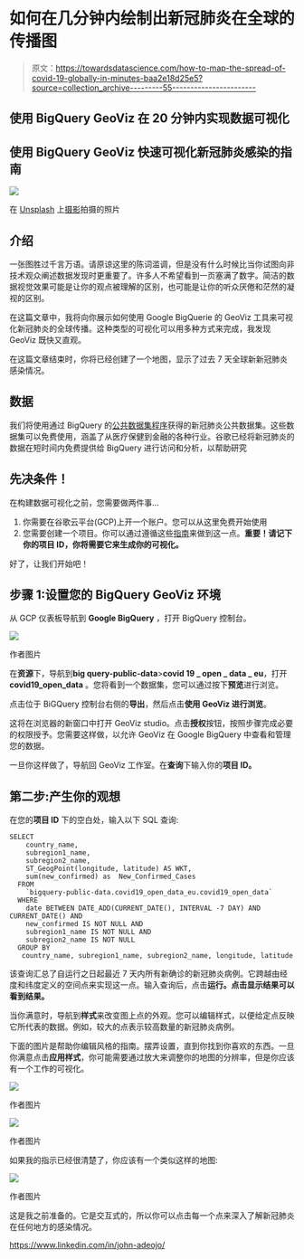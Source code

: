 # 如何在几分钟内绘制出新冠肺炎在全球的传播图

> 原文：<https://towardsdatascience.com/how-to-map-the-spread-of-covid-19-globally-in-minutes-baa2e18d25e5?source=collection_archive---------55----------------------->

## 使用 BigQuery GeoViz 在 20 分钟内实现数据可视化

## 使用 BigQuery GeoViz 快速可视化新冠肺炎感染的指南

![](img/fc1772e826d7fa02b9be2e1e4cdce0e4.png)

在 [Unsplash](https://unsplash.com?utm_source=medium&utm_medium=referral) 上[摄影](https://unsplash.com/@j_b_foto?utm_source=medium&utm_medium=referral)拍摄的照片

## 介绍

一张图胜过千言万语。请原谅这里的陈词滥调，但是没有什么时候比当你试图向非技术观众阐述数据发现时更重要了。许多人不希望看到一页塞满了数字。简洁的数据视觉效果可能是让你的观点被理解的区别，也可能是让你的听众厌倦和茫然的凝视的区别。

在这篇文章中，我将向你展示如何使用 Google BigQuerie 的 GeoViz 工具来可视化新冠肺炎的全球传播。这种类型的可视化可以用多种方式来完成，我发现 GeoViz 既快又直观。

在这篇文章结束时，你将已经创建了一个地图，显示了过去 7 天全球新新冠肺炎感染情况。

## 数据

我们将使用通过 BigQuery 的[公共数据集程序](https://console.cloud.google.com/marketplace/browse?filter=solution-type:dataset&_ga=2.151389305.1564136408.1609780247-1478613759.1609779590&_gac=1.262901502.1609864558.CjwKCAiAudD_BRBXEiwAudakX-Cmyx2D1SlOxVQzKCrDAlOPwpWSAKny1FYiAycblwyLAK_y-yZ4nhoC7fQQAvD_BwE&pli=1)获得的新冠肺炎公共数据集。这些数据集可以免费使用，涵盖了从医疗保健到金融的各种行业。谷歌已经将新冠肺炎的数据在短时间内免费提供给 BigQuery 进行访问和分析，以帮助研究

## **先决条件！**

在构建数据可视化之前，您需要做两件事…

1.  你需要在谷歌云平台(GCP)上开一个账户。您可以从这里免费开始使用
2.  您需要创建一个项目。你可以通过遵循这些[指南](https://cloud.google.com/appengine/docs/standard/nodejs/building-app/creating-project)来做到这一点。**重要！请记下你的项目 ID，你将需要它来生成你的可视化。**

好了，让我们开始吧！

## **步骤 1:设置您的 BigQuery GeoViz 环境**

从 GCP 仪表板导航到 **Google BigQuery** ，打开 BigQuery 控制台。

![](img/76a242bbaa35be88c894bbbf37ab1616.png)

作者图片

在**资源**下，导航到**big query-public-data**>**covid 19 _ open _ data _ eu**，打开 **covid19_open_data** 。您将看到一个数据集，您可以通过按下**预览**进行浏览。

点击位于 BiGQuery 控制台右侧的**导出**，然后点击**使用 GeoViz 进行浏览**。

这将在浏览器的新窗口中打开 GeoViz studio。点击**授权**按钮，按照步骤完成必要的权限授予。您需要这样做，以允许 GeoViz 在 Google BigQuery 中查看和管理您的数据。

一旦你这样做了，导航回 GeoViz 工作室。在**查询**下输入你的**项目 ID。**

## 第二步:产生你的观想

在您的**项目 ID** 下的空白处，输入以下 SQL 查询:

```
SELECT
    country_name,
    subregion1_name,
    subregion2_name,
    ST_GeogPoint(longitude, latitude) AS WKT,
    sum(new_confirmed) as  New_Confirmed_Cases
  FROM 
    `bigquery-public-data.covid19_open_data_eu.covid19_open_data` 
  WHERE 
    date BETWEEN DATE_ADD(CURRENT_DATE(), INTERVAL -7 DAY) AND CURRENT_DATE() AND
    new_confirmed IS NOT NULL AND
    subregion1_name IS NOT NULL AND
    subregion2_name IS NOT NULL
  GROUP BY 
   country_name, subregion1_name, subregion2_name, longitude, latitude
```

该查询汇总了自运行之日起最近 7 天内所有新确诊的新冠肺炎病例。它跨越由经度和纬度定义的空间点来实现这一点。输入查询后，点击**运行。**点击**显示结果可以看到结果。**

当你满意时，导航到**样式**来改变图上点的外观。您可以编辑样式，以便给定点反映它所代表的数据。例如，较大的点表示较高数量的新冠肺炎病例。

下面的图片是帮助你编辑风格的指南。摆弄设置，直到你找到你喜欢的东西。一旦你满意点击**应用样式**，你可能需要通过放大来调整你的地图的分辨率，但是你应该有一个工作的可视化。

![](img/603105c868649f935599c1d88e1875cc.png)

作者图片

![](img/a2d33eae7fe55adbef22b29798a3d56f.png)

作者图片

如果我的指示已经很清楚了，你应该有一个类似这样的地图:

![](img/90797da21ee86f69db3d52e0b714135a.png)

作者图片

这是我之前准备的。它是交互式的，所以你可以点击每一个点来深入了解新冠肺炎在任何地方的感染情况。

<https://www.linkedin.com/in/john-adeojo/> 